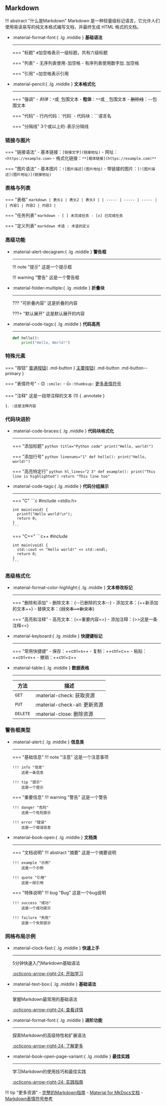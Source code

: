 ## Markdown 

!!! abstract "什么是Markdown"
    Markdown 是一种轻量级标记语言，它允许人们使用易读易写的纯文本格式编写文档，并最终生成 HTML 格式的文档。

<div class="grid cards" markdown>

-   :material-format-font:{ .lg .middle } __基础语法__

    ---
    
    === "标题"
        `#`加空格表示一级标题，共有六级标题
    
    === "列表"
        - 无序列表使用`-`加空格
        - 有序列表使用数字加`.`加空格
    
    === "引用"
        `>`加空格表示引用

-   :material-pencil:{ .lg .middle } __文本格式化__

    ---
    
    === "强调"
        - *斜体*：`*`或`_`包围文本
        - **粗体**：`**`或`__`包围文本
        - ~~删除线~~：`~~`包围文本
    
    === "代码"
        - 行内代码：\`代码\`
        - 代码块：\`\`\`语言名
    
    === "分隔线"
        3个或以上的`-`表示分隔线

</div>

### 链接与图片

<div class="grid" markdown>

=== "链接语法"
    - 基本链接：`[链接文字](链接地址)`
    - 网址：`<https://example.com>`
    - 格式化链接：`**[粗体链接](https://example.com)**`

=== "图片语法"
    - 基本图片：`![图片描述](图片地址)`
    - 带链接的图片：`[![图片描述](图片地址)](链接地址)`

</div>

### 表格与列表

<div class="grid" markdown>

=== "表格"
    ```markdown
    | 表头1 | 表头2 | 表头3 |
    | ----- | ----- | ----- |
    | 内容1 | 内容2 | 内容3 |
    ```

=== "任务列表"
    ```markdown
    - [ ] 未完成任务
    - [x] 已完成任务
    ```

=== "定义列表"
    ```markdown
    术语
    : 术语的定义
    ```

</div>

### 高级功能

<div class="grid cards" markdown>

-   :material-alert-decagram:{ .lg .middle } __警告框__

    ---

    !!! note "提示"
        这是一个提示框

    !!! warning "警告"
        这是一个警告框

-   :material-folder-multiple:{ .lg .middle } __折叠块__

    ---

    ??? "可折叠内容"
        这是折叠的内容

    ???+ "默认展开"
        这是默认展开的内容

-   :material-code-tags:{ .lg .middle } __代码高亮__

    ---

    ```python title="示例代码" linenums="1" hl_lines="2"
    def hello():
        print("Hello, World!")
    ```

</div>

### 特殊元素

<div class="grid" markdown>

=== "按钮"
    [普通按钮](#){ .md-button }
    [主要按钮](#){ .md-button .md-button--primary }

=== "表情符号"
    - 😊 `:smile:`
    - 👍 `:thumbsup:`
    [更多表情符号](https://gist.github.com/rxaviers/7360908)

=== "注释"
    这是一段带注释的文本 (1)
    { .annotate }
    
    1. :这是注释内容

</div>

### 代码块进阶

<div class="grid cards" markdown>

-   :material-code-braces:{ .lg .middle } __代码块格式化__

    ---
    
    === "添加标题"
        ```python title="Python code"
        print("Hello, world!")
        ```
    
    === "添加行号"
        ```python linenums="1"
        def hello():
            print("Hello, world!")
        ```
    
    === "高亮特定行"
        ```python hl_lines="2 3"
        def example():
            print("This line is highlighted")
            return "This line too"
        ```

-   :material-code-tags:{ .lg .middle } __代码分组展示__

    ---
    
    === "C"
        ```c
        #include <stdio.h>
        
        int main(void) {
          printf("Hello world!\n");
          return 0;
        }
        ```

    === "C++"
        ```c++
        #include <iostream>
        
        int main(void) {
          std::cout << "Hello world!" << std::endl;
          return 0;
        }
        ```

</div>

### 高级格式化

<div class="grid cards" markdown>

-   :material-format-color-highlight:{ .lg .middle } __文本修改标记__

    ---
    
    === "删除和添加"
        - 删除文本：{--已删除的文本--}
        - 添加文本：{++新添加的文本++}
        - 替换文本：{~~旧文本~>新文本~~}
    
    === "高亮和注释"
        - 高亮文本：{==重要内容==}
        - 添加注释：{>>这是一条注释<<}

-   :material-keyboard:{ .lg .middle } __快捷键标记__

    ---
    
    === "常用快捷键"
        - 保存：++ctrl+s++
        - 复制：++ctrl+c++
        - 粘贴：++ctrl+v++
        - 撤销：++ctrl+z++

-   :material-table:{ .lg .middle } __数据表格__

    ---
    
    | 方法     | 描述                               |
    | -------- | ---------------------------------- |
    | `GET`    | :material-check:     获取资源      |
    | `PUT`    | :material-check-all: 更新资源      |
    | `DELETE` | :material-close:     删除资源      |

</div>

### 警告框类型

<div class="grid cards" markdown>

-   :material-alert:{ .lg .middle } __信息类__

    ---
    
    === "基础信息"
        !!! note "注意"
            这是一个注意事项
        
        !!! info "信息"
            这是一条信息
        
        !!! tip "提示"
            这是一个提示

    === "重要信息"
        !!! warning "警告"
            这是一个警告
        
        !!! danger "危险"
            这是一个危险提示
        
        !!! error "错误"
            这是一个错误信息

-   :material-book-open:{ .lg .middle } __文档类__

    ---
    
    === "文档说明"
        !!! abstract "摘要"
            这是一个摘要说明
        
        !!! example "示例"
            这是一个示例
        
        !!! quote "引用"
            这是一段引用

    === "特殊说明"
        !!! bug "Bug"
            这是一个bug说明
        
        !!! success "成功"
            这是一个成功提示
        
        !!! failure "失败"
            这是一个失败提示

</div>

### 网格布局示例

<div class="grid cards" markdown>

-   :material-clock-fast:{ .lg .middle } __快速上手__

    ---

    5分钟快速入门Markdown基础语法
    
    [:octicons-arrow-right-24: 开始学习](#)

-   :material-text-box:{ .lg .middle } __基础语法__

    ---

    掌握Markdown最常用的基础语法
    
    [:octicons-arrow-right-24: 查看详情](#)

-   :material-format-font:{ .lg .middle } __进阶功能__

    ---

    探索Markdown的高级特性和扩展语法
    
    [:octicons-arrow-right-24: 了解更多](#)

-   :material-book-open-page-variant:{ .lg .middle } __最佳实践__

    ---

    学习Markdown的使用技巧和最佳实践
    
    [:octicons-arrow-right-24: 实践指南](#)

</div>

!!! tip "更多资源"
    - [完整的Markdown指南](https://www.markdownguide.org)
    - [Material for MkDocs文档](https://squidfunk.github.io/mkdocs-material/reference/)
    - [Markdown表情符号参考](https://gist.github.com/rxaviers/7360908)
